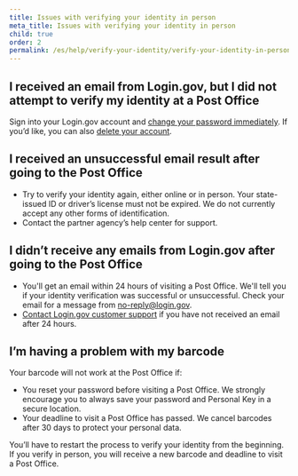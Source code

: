 ```yaml
---
title: Issues with verifying your identity in person
meta_title: Issues with verifying your identity in person
child: true
order: 2
permalink: /es/help/verify-your-identity/verify-your-identity-in-person/issues-with-verifying-your-identity-in-person/
---
```

## I received an email from Login.gov, but I did not attempt to verify my identity at a Post Office

Sign into your Login.gov account and [change your password immediately](https://login.gov/es/help/manage-your-account/change-your-password/). If you’d like, you can also [delete your account](https://login.gov/es/help/manage-your-account/delete-your-account/).

## I received an unsuccessful email result after going to the Post Office

  * Try to verify your identity again, either online or in person. Your state-issued ID or driver’s license must not be expired. We do not currently accept any other forms of identification.
  * Contact the partner agency’s help center for support.

## I didn’t receive any emails from Login.gov after going to the Post Office

  * You'll get an email within 24 hours of visiting a Post Office. We'll tell you if your identity verification was successful or unsuccessful. Check your email for a message from no-reply@login.gov. 
  * [Contact Login.gov customer support](https://login.gov/es/contact/) if you have not received an email after 24 hours.

## I’m having a problem with my barcode

Your barcode will not work at the Post Office if:
  * You reset your password before visiting a Post Office. We strongly encourage you to always save your password and Personal Key in a secure location.
  * Your deadline to visit a Post Office has passed. We cancel barcodes after 30 days to protect your personal data.

You’ll have to restart the process to verify your identity from the beginning. If you verify in person, you will receive a new barcode and deadline to visit a Post Office.
